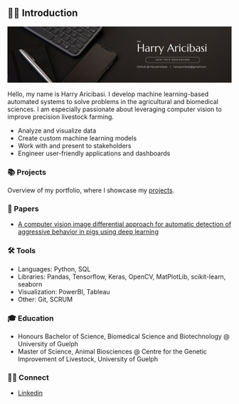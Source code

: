 ## 👋🏼 Introduction

![harryaricibasibanner](https://github.com/HarryAricibasi/HarryAricibasi/blob/main/harryaricibasibannerv3.png)

Hello, my name is Harry Aricibasi. I develop machine learning-based automated systems to solve problems in the agricultural and biomedical sciences. I am especially passionate about leveraging computer vision to improve precision livestock farming.

- Analyze and visualize data
- Create custom machine learning models
- Work with and present to stakeholders
- Engineer user-friendly applications and dashboards

### 📚 Projects

Overview of my portfolio, where I showcase my [projects](https://github.com/HarryAricibasi/HarryAricibasi/blob/main/Portfolio.md).

### 📝 Papers

- [A computer vision image differential approach for automatic detection of aggressive behavior in pigs using deep learning](https://doi.org/10.1093/jas/skad347)

### 🛠️ Tools

- Languages: Python, SQL
- Libraries: Pandas, Tensorflow, Keras, OpenCV, MatPlotLib, scikit-learn, seaborn
- Visualization: PowerBI, Tableau
- Other: Git, SCRUM

### 🎓 Education

- Honours Bachelor of Science, Biomedical Science and Biotechnology @ University of Guelph
- Master of Science, Animal Biosciences @ Centre for the Genetic Improvement of Livestock, University of Guelph

### 🤝🏼 Connect

- [Linkedin](https://www.linkedin.com/in/harryaricibasi)
